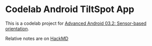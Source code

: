 # Codelab Android TiltSpot App

This is a codelab project for [Advanced Android 03.2: Sensor-based orientation](https://developer.android.com/codelabs/advanced-android-training-sensor-orientation).

Relative notes are on [HackMD](https://hackmd.io/f354MLtqREKWbTlK220Qyg?view)